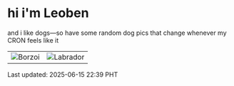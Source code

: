 # hi i'm Leoben

and i like dogs—so have some random dog pics that change whenever my CRON feels like it

|  |  |
|--------|----------|
| ![Borzoi](https://random-dog-vercel.vercel.app/api/random-borzoi?v=1749998393) | ![Labrador](https://random-dog-vercel.vercel.app/api/random-labrador?v=1749998393) |

Last updated: 2025-06-15 22:39 PHT
